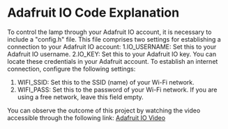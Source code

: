 # Adafruit IO Code Explanation

To control the lamp through your Adafruit IO account, it is necessary to include a "config.h" file. This file comprises two settings for establishing a connection to your Adafruit IO account:
1.IO_USERNAME: Set this to your Adafruit IO username.
2.IO_KEY: Set this to your Adafruit IO key. You can locate these credentials in your Adafruit account.
To establish an internet connection, configure the following settings:
1. WIFI_SSID: Set this to the SSID (name) of your Wi-Fi network.
2. WIFI_PASS: Set this to the password of your Wi-Fi network. If you are using a free network, leave this field empty.

You can observe the outcome of this project by watching the video accessible through the following link: [Adafruit IO Video](https://drive.google.com/file/d/1jCk8zUhqlz0PcMSU3tfu731m4lSIXvqC/view?usp=drive_link)
